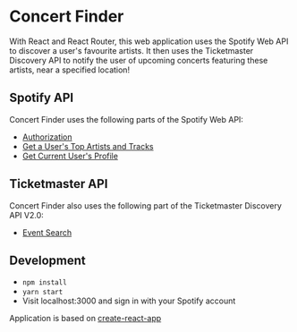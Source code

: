 # Concert Finder

With React and React Router, this web application uses the Spotify Web API to discover a user's favourite artists. It then uses the Ticketmaster Discovery API to notify the user of upcoming concerts featuring these artists, near a specified location!

## Spotify API

Concert Finder uses the following parts of the Spotify Web API:

- [Authorization](https://developer.spotify.com/documentation/general/guides/authorization-guide/#implicit-grant-flow)
- [Get a User's Top Artists and Tracks](https://developer.spotify.com/documentation/web-api/reference/personalization/get-users-top-artists-and-tracks/)
- [Get Current User's Profile](https://developer.spotify.com/documentation/web-api/reference/users-profile/get-current-users-profile/)

## Ticketmaster API

Concert Finder also uses the following part of the Ticketmaster Discovery API V2.0:

- [Event Search](https://developer.ticketmaster.com/products-and-docs/apis/discovery-api/v2/#search-events-v2)

## Development

- `npm install`
- `yarn start`
- Visit localhost:3000 and sign in with your Spotify account

Application is based on [create-react-app](https://github.com/facebook/create-react-app/)